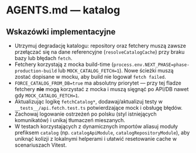 # AGENTS.md — katalog

## Wskazówki implementacyjne
- Utrzymuj degradację katalogu: repository oraz fetchery muszą zawsze przełączać się na dane referencyjne (`resolveCatalogCache`) przy braku bazy lub błędach `fetch`.
- Fetchery korzystają z mocka build-time (`process.env.NEXT_PHASE=phase-production-build` lub `MOCK_CATALOG_FETCH=1`). Nowe ścieżki muszą zostać dopisane w mocku, aby build nie logował `fetch failed`.
- `FORCE_CATALOG_FROM_DB=true` ma absolutny priorytet — przy tej fladze fetchery **nie** mogą korzystać z mocka i muszą sięgnąć po API/DB nawet gdy `MOCK_CATALOG_FETCH=1`.
- Aktualizując logikę `fetchCatalog*`, dodawaj/aktualizuj testy w `__tests__/api.fetch.test.ts` potwierdzające mock i obsługę błędów.
- Zachowaj logowanie ostrzeżeń po polsku (styl istniejących komunikatów) i unikaj tłumaczeń mieszanych.
- W testach korzystających z dynamicznych importów aliasuj moduły prefiksem `catalog` (np. `catalogApiModule`, `catalogRepositoryModule`),
  aby uniknąć kolizji z lokalnymi helperami i ułatwić resetowanie cache w scenariuszach Vitest.
